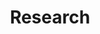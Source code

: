---
layout: list
title: Research
slug: research
description: >
  My research in theoretical physics, AI, and machine learning applications.
menu: true
order: 1
---